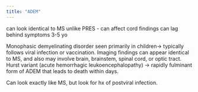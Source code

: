 ```yaml
---
title: "ADEM"
---
```

can look identical to MS
unlike PRES - can affect cord
findings can lag behind symptoms
3-5 yo

Monophasic demyelinating disorder seen primarily in children&#8594; typically follows viral infection or vaccination.
Imaging findings can appear identical to MS, and also may involve brain, brainstem, spinal cord, or optic tract.
Hurst variant (acute hemorrhagic leukoencephalopathy) &#8594; rapidly fulminant form of ADEM that leads to death within days.

Can look exactly like MS, but look for hx of postviral infection.


